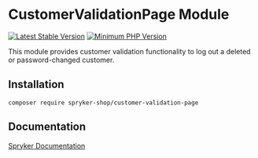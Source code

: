 # CustomerValidationPage Module
[![Latest Stable Version](https://poser.pugx.org/spryker-shop/customer-validation-page/v/stable.svg)](https://packagist.org/packages/spryker-shop/customer-validation-page)
[![Minimum PHP Version](https://img.shields.io/badge/php-%3E%3D%208.0-8892BF.svg)](https://php.net/)

This module provides customer validation functionality to log out a deleted or password-changed customer.

## Installation

```
composer require spryker-shop/customer-validation-page
```

## Documentation

[Spryker Documentation](https://docs.spryker.com)
